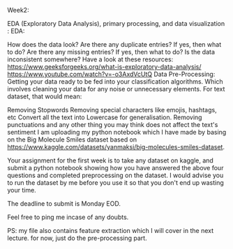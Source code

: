 Week2:

EDA (Exploratory Data Analysis), primary processing, and data visualization : EDA:

How does the data look?
Are there any duplicate entries? If yes, then what to do?
Are there any missing entries? If yes, then what to do?
Is the data inconsistent somewhere?
Have a look at these resources:
https://www.geeksforgeeks.org/what-is-exploratory-data-analysis/
https://www.youtube.com/watch?v=-o3AxdVcUtQ
Data Pre-Processing: Getting your data ready to be fed into your classification algorithms. Which involves cleaning your data for any noise or unnecessary elements. For text dataset, that would mean:

Removing Stopwords
Removing special characters like emojis, hashtags, etc
Convert all the text into Lowercase for generalisation.
Removing punctuations and any other thing you may think does not affect the text's sentiment
I am uploading my python notebook which I have made by basing on the Big Molecule Smiles dataset based on https://www.kaggle.com/datasets/yanmaksi/big-molecules-smiles-dataset.

Your assignment for the first week is to take any dataset on kaggle, and submit a python notebook showing how you have answered the above four questions and completed preprocessing on the dataset. I would advise you to run the dataset by me before you use it so that you don't end up wasting your time.

The deadline to submit is Monday EOD.

Feel free to ping me incase of any doubts.

PS: my file also contains feature extraction which I will cover in the next lecture. for now, just do the pre-processing part.
